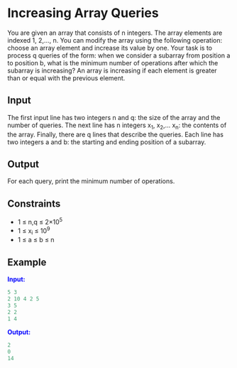 # Increasing Array Queries

You are given an array that consists of n integers. The array elements are indexed 1, 2,&hellip;, n.
You can modify the array using the following operation: choose an array element and increase its value by one.
Your task is to process q queries of the form: when we consider a subarray from position a to position b, what is the minimum number of operations after which the subarray is increasing?
An array is increasing if each element is greater than or equal with the previous element.  

## Input  
The first input line has two integers n and q: the size of the array and the number of queries.
The next line has n integers x<sub>1</sub>, x<sub>2</sub>,&hellip; x<sub>n</sub>: the contents of the array.
Finally, there are q lines that describe the queries. Each line has two integers a and b: the starting and ending position of a subarray.

## Output
For each query, print the minimum number of operations. 

## Constraints

- 1 &le; n,q &le; 2&times;10<sup>5</sup>
- 1 &le; x<sub>i</sub> &le; 10<sup>9</sup>
 - 1 &le; a &le; b &le; n

## Example
<font color="blue">**Input:**</font>
```c++
5 3
2 10 4 2 5
3 5
2 2
1 4
```
<font color="blue">**Output:**</font>
```c++
2
0
14
``` 
